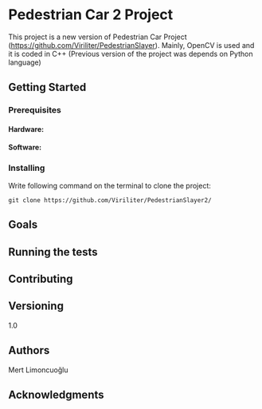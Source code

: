 # Pedestrian Car 2 Project
This project is a new version of Pedestrian Car Project (https://github.com/Viriliter/PedestrianSlayer). Mainly, OpenCV is used and it is coded in C++ (Previous version of the project was depends on Python language)
 
## Getting Started

### Prerequisites
#### Hardware:

#### Software:

### Installing
Write following command on the terminal to clone the project:
```
git clone https://github.com/Viriliter/PedestrianSlayer2/
```

## Goals

## Running the tests

## Contributing

## Versioning
1.0

## Authors
Mert Limoncuoğlu

## Acknowledgments

